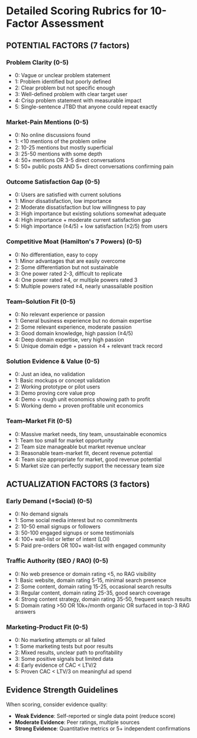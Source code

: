 # Detailed Scoring Rubrics for 10-Factor Assessment

## POTENTIAL FACTORS (7 factors)

### Problem Clarity (0-5)

- 0: Vague or unclear problem statement
- 1: Problem identified but poorly defined
- 2: Clear problem but not specific enough
- 3: Well-defined problem with clear target user
- 4: Crisp problem statement with measurable impact
- 5: Single-sentence JTBD that anyone could repeat exactly

### Market-Pain Mentions (0-5)

- 0: No online discussions found
- 1: <10 mentions of the problem online
- 2: 10-25 mentions but mostly superficial
- 3: 25-50 mentions with some depth
- 4: 50+ mentions OR 3-5 direct conversations
- 5: 50+ public posts AND 5+ direct conversations confirming pain

### Outcome Satisfaction Gap (0-5)

- 0: Users are satisfied with current solutions
- 1: Minor dissatisfaction, low importance
- 2: Moderate dissatisfaction but low willingness to pay
- 3: High importance but existing solutions somewhat adequate
- 4: High importance + moderate current satisfaction gap
- 5: High importance (≥4/5) + low satisfaction (≤2/5) from users

### Competitive Moat (Hamilton's 7 Powers) (0-5)

- 0: No differentiation, easy to copy
- 1: Minor advantages that are easily overcome
- 2: Some differentiation but not sustainable
- 3: One power rated 2-3, difficult to replicate
- 4: One power rated ≥4, or multiple powers rated 3
- 5: Multiple powers rated ≥4, nearly unassailable position

### Team–Solution Fit (0-5)

- 0: No relevant experience or passion
- 1: General business experience but no domain expertise
- 2: Some relevant experience, moderate passion
- 3: Good domain knowledge, high passion (≥4/5)
- 4: Deep domain expertise, very high passion
- 5: Unique domain edge + passion ≥4 + relevant track record

### Solution Evidence & Value (0-5)

- 0: Just an idea, no validation
- 1: Basic mockups or concept validation
- 2: Working prototype or pilot users
- 3: Demo proving core value prop
- 4: Demo + rough unit economics showing path to profit
- 5: Working demo + proven profitable unit economics

### Team–Market Fit (0-5)

- 0: Massive market needs, tiny team, unsustainable economics
- 1: Team too small for market opportunity
- 2: Team size manageable but market revenue unclear
- 3: Reasonable team-market fit, decent revenue potential
- 4: Team size appropriate for market, good revenue potential
- 5: Market size can perfectly support the necessary team size

## ACTUALIZATION FACTORS (3 factors)

### Early Demand (+Social) (0-5)

- 0: No demand signals
- 1: Some social media interest but no commitments
- 2: 10-50 email signups or followers
- 3: 50-100 engaged signups or some testimonials
- 4: 100+ wait-list or letter of intent (LOI)
- 5: Paid pre-orders OR 100+ wait-list with engaged community

### Traffic Authority (SEO / RAO) (0-5)

- 0: No web presence or domain rating <5, no RAG visibility
- 1: Basic website, domain rating 5-15, minimal search presence
- 2: Some content, domain rating 15-25, occasional search results
- 3: Regular content, domain rating 25-35, good search coverage
- 4: Strong content strategy, domain rating 35-50, frequent search results
- 5: Domain rating >50 OR 10k+/month organic OR surfaced in top-3 RAG answers

### Marketing-Product Fit (0-5)

- 0: No marketing attempts or all failed
- 1: Some marketing tests but poor results
- 2: Mixed results, unclear path to profitability
- 3: Some positive signals but limited data
- 4: Early evidence of CAC < LTV/2
- 5: Proven CAC < LTV/3 on meaningful ad spend

## Evidence Strength Guidelines

When scoring, consider evidence quality:

- **Weak Evidence**: Self-reported or single data point (reduce score)
- **Moderate Evidence**: Peer ratings, multiple sources
- **Strong Evidence**: Quantitative metrics or 5+ independent confirmations
